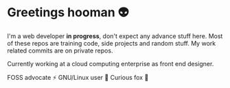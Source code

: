 # Greetings hooman 👽

I'm a web developer **in progress**, don't expect any advance stuff here. Most of these repos are training code, side projects and random stuff. My work related commits are on private repos.

Currently working at a cloud computing enterprise as front end designer.

FOSS advocate ⚡️
GNU/Linux user 🐧
Curious fox 🦊